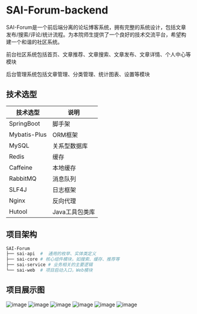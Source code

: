 # SAI-Forum-backend
SAI-Forum是一个前后端分离的论坛博客系统，拥有完整的系统设计，包括文章发布/搜索/评论/统计流程。为本院师生提供了一个良好的技术交流平台，希望构建一个和谐的社区系统。

前台社区系统包括首页、文章推荐、文章搜索、文章发布、文章详情、个人中心等模块

后台管理系统包括文章管理、分类管理、统计图表、设置等模块

## 技术选型

|技术选型|说明|
|-|-|
|SpringBoot|脚手架|
|Mybatis-Plus|ORM框架|
|MySQL|关系型数据库|
|Redis|缓存|
|Caffeine|本地缓存|
|RabbitMQ|消息队列|
|SLF4J|日志框架|
|Nginx|反向代理|
|Hutool|Java工具包类库|

## 项目架构

```Bash
SAI-Forum
├── sai-api  #  通用的枚举、实体类定义
├── sai-core # 核心组件模块，如搜索、缓存、推荐等
├── sai-service # 业务相关的主要逻辑
└── sai-web  # 项目启动入口，Web模块
```

## 项目展示图

![image](https://github.com/qing-wq/SAI-Forum-backend/assets/93132738/7da18f8e-54ad-453b-b774-2ccd0d4800e5)
![image](https://github.com/qing-wq/SAI-Forum-backend/assets/93132738/417c4389-3784-4525-8595-b54c482e2881)
![image](https://github.com/qing-wq/SAI-Forum-backend/assets/93132738/f70e0c48-4150-4bea-9528-811cb7ffeeef)
![image](https://github.com/qing-wq/SAI-Forum-backend/assets/93132738/7e276258-25bd-4038-ba3b-d3ee370ac524)
![image](https://github.com/qing-wq/SAI-Forum-backend/assets/93132738/f0329490-16fe-488f-aaed-27b92d8985cb)
![image](https://github.com/qing-wq/SAI-Forum-backend/assets/93132738/c304a794-ca8c-4454-ab73-6a358cf1c13b)
